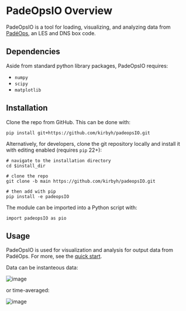 # PadeOpsIO Overview

PadeOpsIO is a tool for loading, visualizing, and analyzing data from [PadéOps](https://github.com/Howland-Lab/PadeOps), an LES and DNS box code. 

## Dependencies

Aside from standard python library packages, PadeOpsIO requires: <br>
* `numpy` <br>
* `scipy` <br>
* `matplotlib` <br>

## Installation

Clone the repo from GitHub. This can be done with: 
```
pip install git+https://github.com/kirbyh/padeopsIO.git
```

Alternatively, for developers, clone the git repository locally and install it with editing enabled (requires `pip` 22+): 
```
# navigate to the installation directory
cd $install_dir

# clone the repo
git clone -b main https://github.com/kirbyh/padeopsIO.git

# then add with pip
pip install -e padeopsIO

```

The module can be imported into a Python script with: 
```
import padeopsIO as pio
```

## Usage

PadeOpsIO is used for visualization and analysis for output data from PadéOps. For more, see the [quick start](https://github.com/kirbyh/padeopsIO/blob/main/examples/padeopsIO_quickstart.ipynb). 

Data can be instanteous data: 

![image](https://user-images.githubusercontent.com/8905274/197601106-86fd32e4-52dc-4cf5-bcc3-d1bd664cdc08.png)

or time-averaged: 

![image](https://user-images.githubusercontent.com/8905274/197600994-47325c6d-89f3-4d09-9a44-1a0822fe81b5.png)
